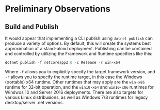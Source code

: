 # Preliminary Observations

## Build and Publish

It would appear that implementing a CLI publish using `dotnet publish` can produce a variety of options.  By default, this will create the systems best approximation of a stand-alond deployment.  Publishing can be contained and controlled by utilizing the Framework and Runtime specifiers like this:

``` powershell
dotnet publish -f netcoreapp2.0 -c Release -r win-x64
```

Where `-f` allows you to explicitly specify the target framework version, and `-r` allows you to specify the runtime target, in this case the Windows (portable) x64 runtime.  Other runtimes that may apply are the `win-x86` runtime for 32-bit operation, and the `win10-x64` and `win10-x86` runtimes for Windwos 10 and Server 2016 deployments.  There are also targets for various Linux distribusions, as well as Windows 7/8 runtimes for legacy desktop/server .net versions.


